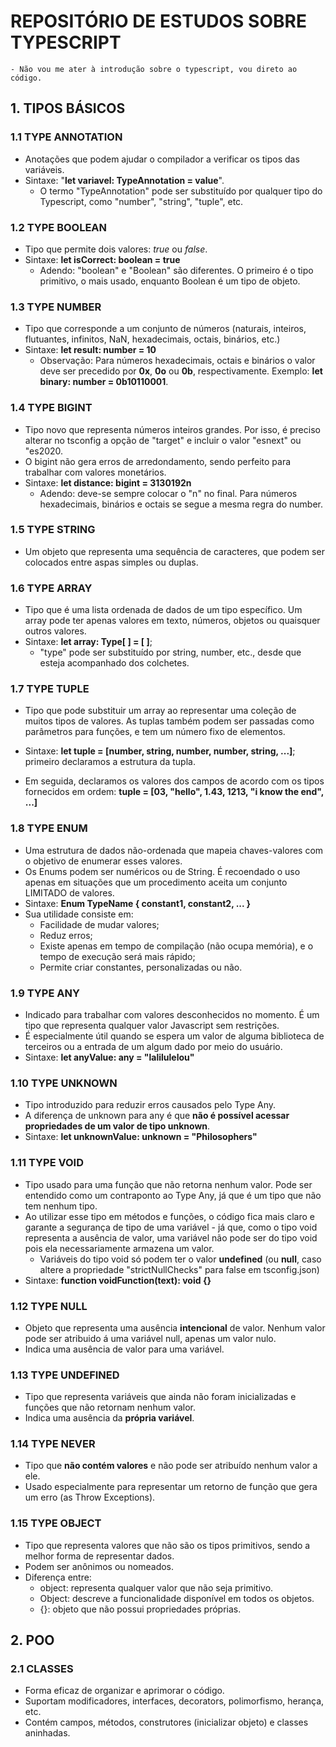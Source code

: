# REPOSITÓRIO DE ESTUDOS SOBRE TYPESCRIPT

    - Não vou me ater à introdução sobre o typescript, vou direto ao código.

## 1. TIPOS BÁSICOS

### 1.1 TYPE ANNOTATION

-   Anotações que podem ajudar o compilador a verificar os tipos das variáveis.
-   Sintaxe: "**let variavel: TypeAnnotation = value**".
    -   O termo "TypeAnnotation" pode ser substituído por qualquer tipo do Typescript, como "number", "string", "tuple", etc.

### 1.2 TYPE BOOLEAN

-   Tipo que permite dois valores: _true_ ou _false_.
-   Sintaxe: **let isCorrect: boolean = true**
    -   Adendo: "boolean" e "Boolean" são diferentes. O primeiro é o tipo primitivo, o mais usado, enquanto Boolean é um tipo de objeto.

### 1.3 TYPE NUMBER

-   Tipo que corresponde a um conjunto de números (naturais, inteiros, flutuantes, infinitos, NaN, hexadecimais, octais, binários, etc.)
-   Sintaxe: **let result: number = 10**
    -   Observação: Para números hexadecimais, octais e binários o valor deve ser precedido por **0x**, **0o** ou **0b**, respectivamente. Exemplo: **let binary: number = 0b10110001**.

### 1.4 TYPE BIGINT

-   Tipo novo que representa números inteiros grandes. Por isso, é preciso alterar no tsconfig a opção de "target" e incluir o valor "esnext" ou "es2020.
-   O bigint não gera erros de arredondamento, sendo perfeito para trabalhar com valores monetários.
-   Sintaxe: **let distance: bigint = 3130192n**
    -   Adendo: deve-se sempre colocar o "n" no final. Para números hexadecimais, binários e octais se segue a mesma regra do number.

### 1.5 TYPE STRING

-   Um objeto que representa uma sequência de caracteres, que podem ser colocados entre aspas simples ou duplas.

### 1.6 TYPE ARRAY

-   Tipo que é uma lista ordenada de dados de um tipo específico. Um array pode ter apenas valores em texto, números, objetos ou quaisquer outros valores.
-   Sintaxe: **let array: Type[ ] = [ ]**;
    -   "type" pode ser substituído por string, number, etc., desde que esteja acompanhado dos colchetes.

### 1.7 TYPE TUPLE

-   Tipo que pode substituir um array ao representar uma coleção de muitos tipos de valores. As tuplas também podem ser passadas como parâmetros para funções, e tem um número fixo de elementos.
-   Sintaxe: **let tuple = [number, string, number, number, string, ...]**; primeiro declaramos a estrutura da tupla.

-   Em seguida, declaramos os valores dos campos de acordo com os tipos fornecidos em ordem: **tuple = [03, "hello", 1.43, 1213, "i know the end", ...]**

### 1.8 TYPE ENUM

-   Uma estrutura de dados não-ordenada que mapeia chaves-valores com o objetivo de enumerar esses valores.
-   Os Enums podem ser numéricos ou de String. É recoendado o uso apenas em situações que um procedimento aceita um conjunto LIMITADO de valores.
-   Sintaxe: **Enum TypeName {
    constant1, constant2, ...
    }**
-   Sua utilidade consiste em:
    -   Facilidade de mudar valores;
    -   Reduz erros;
    -   Existe apenas em tempo de compilação (não ocupa memória), e o tempo de execução será mais rápido;
    -   Permite criar constantes, personalizadas ou não.

### 1.9 TYPE ANY

-   Indicado para trabalhar com valores desconhecidos no momento. É um tipo que representa qualquer valor Javascript sem restrições.
-   É especialmente útil quando se espera um valor de alguma biblioteca de terceiros ou a entrada de um algum dado por meio do usuário.
-   Sintaxe: **let anyValue: any = "lalilulelou"**

### 1.10 TYPE UNKNOWN

-   Tipo introduzido para reduzir erros causados pelo Type Any.
-   A diferença de unknown para any é que **não é possível acessar propriedades de um valor de tipo unknown**.
-   Sintaxe: **let unknownValue: unknown = "Philosophers"**

### 1.11 TYPE VOID

-   Tipo usado para uma função que não retorna nenhum valor. Pode ser entendido como um contraponto ao Type Any, já que é um tipo que não tem nenhum tipo.
-   Ao utilizar esse tipo em métodos e funções, o código fica mais claro e garante a segurança de tipo de uma variável - já que, como o tipo void representa a ausência de valor, uma variável não pode ser do tipo void pois ela necessariamente armazena um valor.
    -   Variáveis do tipo void só podem ter o valor **undefined** (ou **null**, caso altere a propriedade "strictNullChecks" para false em tsconfig.json)
-   Sintaxe: **function voidFunction(text): void {}**

### 1.12 TYPE NULL

-   Objeto que representa uma ausência **intencional** de valor. Nenhum valor pode ser atribuido á uma variável null, apenas um valor nulo.
-   Indica uma ausência de valor para uma variável.

### 1.13 TYPE UNDEFINED

-   Tipo que representa variáveis que ainda não foram inicializadas e funções que não retornam nenhum valor.
-   Indica uma ausência da **própria variável**.

### 1.14 TYPE NEVER

-   Tipo que **não contém valores** e não pode ser atribuído nenhum valor a ele.
-   Usado especialmente para representar um retorno de função que gera um erro (as Throw Exceptions).

### 1.15 TYPE OBJECT

-   Tipo que representa valores que não são os tipos primitivos, sendo a melhor forma de representar dados.
-   Podem ser anônimos ou nomeados.
-   Diferença entre:
    -   object: representa qualquer valor que não seja primitivo.
    -   Object: descreve a funcionalidade disponível em todos os objetos.
    -   {}: objeto que não possui propriedades próprias.

## 2. POO

### 2.1 CLASSES

-   Forma eficaz de organizar e aprimorar o código.
-   Suportam modificadores, interfaces, decorators, polimorfismo, herança, etc.
-   Contém campos, métodos, construtores (inicializar objeto) e classes aninhadas.
